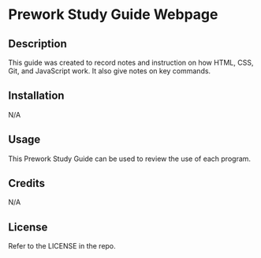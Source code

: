 # Prework Study Guide Webpage

## Description 
This guide was created to record notes and instruction on how HTML, CSS, Git, and JavaScript work.  It also give notes on key commands.

## Installation

N/A

## Usage

This Prework Study Guide can be used to review the use of each program.

## Credits

N/A

## License

Refer to the LICENSE in the repo.


